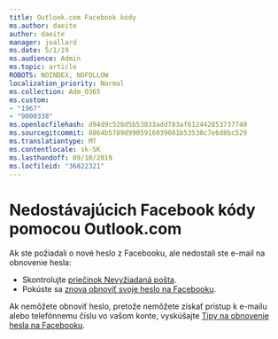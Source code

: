 ```yaml
---
title: Outlook.com Facebook kódy
ms.author: daeite
author: daeite
manager: joallard
ms.date: 5/1/19
ms.audience: Admin
ms.topic: article
ROBOTS: NOINDEX, NOFOLLOW
localization_priority: Normal
ms.collection: Adm_O365
ms.custom:
- "1967"
- "9000338"
ms.openlocfilehash: d94d9c528d5b53833add783af612442853737740
ms.sourcegitcommit: 8864b5789d9905916039081b53530c7e6d8bc529
ms.translationtype: MT
ms.contentlocale: sk-SK
ms.lasthandoff: 09/10/2019
ms.locfileid: "36822321"
---
```

# <a name="not-receiving-facebook-codes-using-outlookcom"></a>Nedostávajúcich Facebook kódy pomocou Outlook.com

Ak ste požiadali o nové heslo z Facebooku, ale nedostali ste e-mail na obnovenie hesla:

- Skontrolujte [priečinok Nevyžiadaná pošta](https://outlook.live.com/mail/junkemail).
- Pokúste sa [znova obnoviť svoje heslo na Facebooku](https://aka.ms/facebook-password-reset).

Ak nemôžete obnoviť heslo, pretože nemôžete získať prístup k e-mailu alebo telefónnemu číslu vo vašom konte, vyskúšajte [Tipy na obnovenie hesla na Facebooku](https://aka.ms/facebook-password-help).